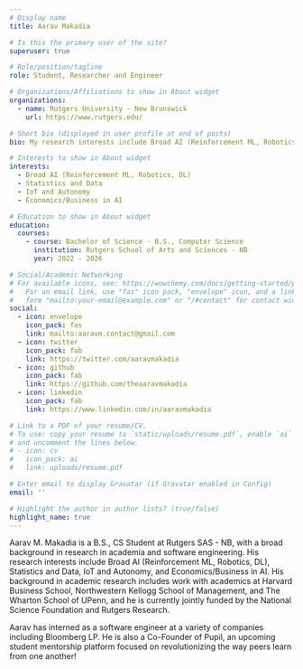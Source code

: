 ```yaml
---
# Display name
title: Aarav Makadia

# Is this the primary user of the site?
superuser: true

# Role/position/tagline
role: Student, Researcher and Engineer

# Organizations/Affiliations to show in About widget
organizations:
  - name: Rutgers University - New Brunswick
    url: https://www.rutgers.edu/

# Short bio (displayed in user profile at end of posts)
bio: My research interests include Broad AI (Reinforcement ML, Robotics, DL), Statistics and Data, IoT and Autonomy, and Economics/Business in AI.

# Interests to show in About widget
interests:
  - Broad AI (Reinforcement ML, Robotics, DL)
  - Statistics and Data
  - IoT and Autonomy
  - Economics/Business in AI

# Education to show in About widget
education:
  courses:
    - course: Bachelor of Science - B.S., Computer Science
      institution: Rutgers School of Arts and Sciences - NB
      year: 2022 - 2026

# Social/Academic Networking
# For available icons, see: https://wowchemy.com/docs/getting-started/page-builder/#icons
#   For an email link, use "fas" icon pack, "envelope" icon, and a link in the
#   form "mailto:your-email@example.com" or "/#contact" for contact widget.
social:
  - icon: envelope
    icon_pack: fas
    link: mailto:aaravm.contact@gmail.com
  - icon: twitter
    icon_pack: fab
    link: https://twitter.com/aaravmakadia
  - icon: github
    icon_pack: fab
    link: https://github.com/theaaravmakadia
  - icon: linkedin
    icon_pack: fab
    link: https://www.linkedin.com/in/aaravmakadia

# Link to a PDF of your resume/CV.
# To use: copy your resume to `static/uploads/resume.pdf`, enable `ai` icons in `params.toml`,
# and uncomment the lines below.
# - icon: cv
#   icon_pack: ai
#   link: uploads/resume.pdf

# Enter email to display Gravatar (if Gravatar enabled in Config)
email: ''

# Highlight the author in author lists? (true/false)
highlight_name: true
---
```


Aarav M. Makadia is a B.S., CS Student at Rutgers SAS - NB, with a broad background in research in academia and software engineering. His research interests include Broad AI (Reinforcement ML, Robotics, DL), Statistics and Data, IoT and Autonomy, and Economics/Business in AI. His background in academic research includes work with academics at Harvard Business School, Northwestern Kellogg School of Management, and The Wharton School of UPenn, and he is currently jointly funded by the National Science Foundation and Rutgers Research.

Aarav has interned as a software engineer at a variety of companies including Bloomberg LP. He is also a Co-Founder of Pupil, an upcoming student mentorship platform focused on revolutionizing the way peers learn from one another!
